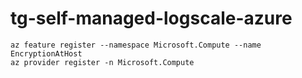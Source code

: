 # tg-self-managed-logscale-azure

```
az feature register --namespace Microsoft.Compute --name EncryptionAtHost
az provider register -n Microsoft.Compute
```